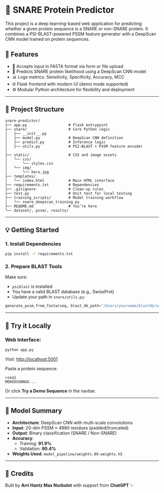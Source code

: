 # 🧠 SNARE Protein Predictor

This project is a deep learning-based web application for predicting whether a given protein sequence is a SNARE or non-SNARE protein. It combines a PSI-BLAST-powered PSSM feature generator with a DeepScan CNN model trained on protein sequences.

## 🚀 Features

- 🧬 Accepts input in FASTA format via form or file upload
- 🧠 Predicts SNARE protein likelihood using a DeepScan CNN model
- 📊 Logs metrics: Sensitivity, Specificity, Accuracy, MCC
- 🌐 Flask frontend with modern UI (demo mode supported)
- ⚙️ Modular Python architecture for flexibility and deployment

---

## 📂 Project Structure

```
snare-predictor/
├── app.py                   # Flask entrypoint
├── snare/                   # Core Python logic
│   ├── __init__.py
│   ├── model.py             # DeepScan CNN definition
│   ├── predict.py           # Inference logic
│   ├── utils.py             # PSI-BLAST + PSSM feature encoder
│   
├── static/                  # CSS and image assets
│   └── css/
│       └── styles.css
│   └── img/
│       └── hero.jpg
├── templates/
│   └── index.html           # Main HTML interface
├── requirements.txt         # Dependencies
├── .gitignore               # Clean-up rules
├── test.py                  # Unit test for local testing
├── training_scripts/        # Model training workflow
│   └── snare_deepscan_training.py
├── README.md                # You’re here
└── dataset/, pssm/, results/
```

---

## 💡 Getting Started

### 1. Install Dependencies
```bash
pip install -r requirements.txt
```

### 2. Prepare BLAST Tools
Make sure:
- `psiblast` is installed
- You have a valid BLAST database (e.g., SwissProt)
- Update your path in `snare/utils.py`:

```python
generate_pssm_from_fasta(seq, blast_db_path="/Users/yourname/blastdb/swissprot")
```

---

## 🧪 Try it Locally

### Web Interface:
```bash
python app.py
```
Visit: [http://localhost:5001](http://localhost:5001)

Paste a protein sequence:
```fasta
>seq1
MENSDSSNNGG...
```
Or click **Try a Demo Sequence** in the navbar.

---

## 🧠 Model Summary

- **Architecture**: DeepScan CNN with multi-scale convolutions
- **Input**: 20-dim PSSM × 4980 residues (padded/truncated)
- **Output**: Binary classification (SNARE / Non-SNARE)
- **Accuracy**:
  - Training: **91.9%**
  - Validation: **90.4%**
- **Weights Used**: `model_pipeline/weights.09.weights.h5`

---

## 🔗 Credits
Built by **Arri Hantz Max Nurbolot** with support from **ChatGPT** ✨